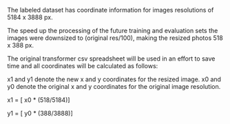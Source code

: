 The labeled dataset has coordinate information for images resolutions of 5184 x 3888 px.

The speed up the processing of the future training and evaluation sets the images were downsized to (original res/100), making the resized photos 518 x 388 px.

The original transformer csv spreadsheet will be used in an effort to save time and all coordinates will be calculated as follows:

x1 and y1 denote the new x and y coordinates for the resized image. 
x0 and y0 denote the original x and y coordinates for the original image resolution.

x1  = [ x0 * (518/5184)]

y1  = [ y0 * (388/3888)]

